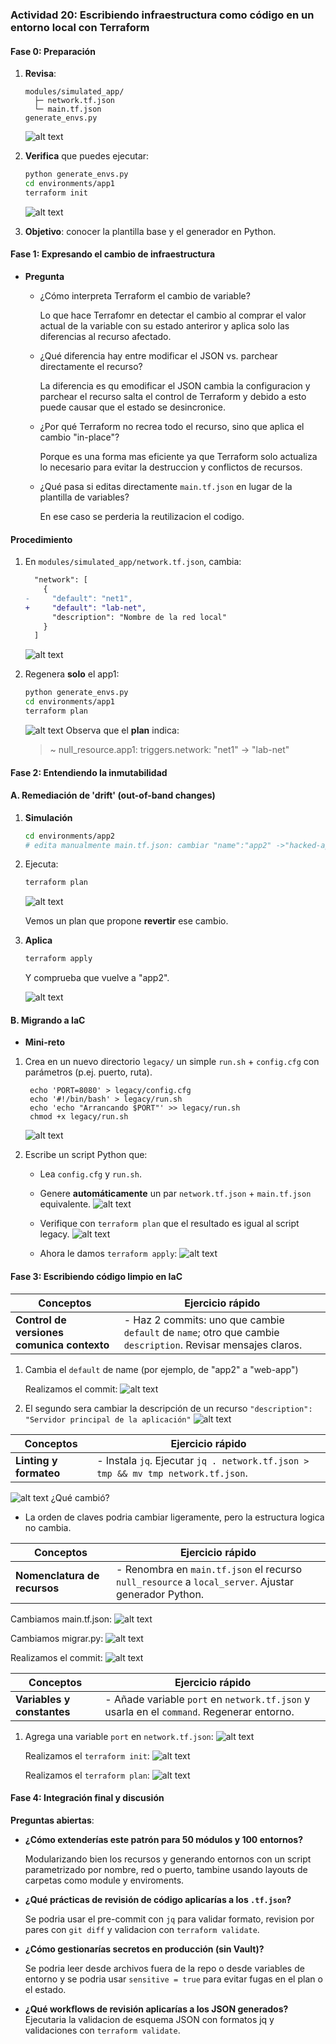### Actividad 20: Escribiendo infraestructura como código en un entorno local con Terraform

#### Fase 0: Preparación 

1. **Revisa**:

   ```
   modules/simulated_app/
     ├─ network.tf.json
     └─ main.tf.json
   generate_envs.py
   ```
    ![alt text](Img20/01.png)
2. **Verifica** que puedes ejecutar:

   ```bash
   python generate_envs.py
   cd environments/app1
   terraform init
   ```
    ![alt text](Img20/02.png)

3. **Objetivo**: conocer la plantilla base y el generador en Python.

####  Fase 1: Expresando el cambio de infraestructura

* **Pregunta**

  * ¿Cómo interpreta Terraform el cambio de variable?
    
    Lo que hace Terrafomr en detectar el cambio al comprar el valor actual de la variable con su estado anteriror y aplica solo las diferencias al recurso afectado.

  * ¿Qué diferencia hay entre modificar el JSON vs. parchear directamente el recurso?
  
    La diferencia es qu emodificar el JSON cambia la configuracion y parchear el recurso salta el control de Terraform y debido a esto puede causar que el estado se desincronice.

  * ¿Por qué Terraform no recrea todo el recurso, sino que aplica el cambio "in-place"?
    
    Porque es una forma mas eficiente ya que Terraform solo actualiza lo necesario para evitar la destruccion y conflictos de recursos. 

  * ¿Qué pasa si editas directamente `main.tf.json` en lugar de la plantilla de variables?
  
    En ese caso se perderia la reutilizacion el codigo.

#### Procedimiento

1. En `modules/simulated_app/network.tf.json`, cambia:

   ```diff
     "network": [
       {
   -     "default": "net1",
   +     "default": "lab-net",
         "description": "Nombre de la red local"
       }
     ]
   ```
     ![alt text](Img20/03.png)   

2. Regenera **solo** el app1:

   ```bash
   python generate_envs.py
   cd environments/app1
   terraform plan
   ```
    ![alt text](Img20/04.png)
   Observa que el **plan** indica:

   > \~ null\_resource.app1: triggers.network: "net1" -> "lab-net"

#### Fase 2: Entendiendo la inmutabilidad

#### A. Remediación de 'drift' (out-of-band changes)

1. **Simulación**

   ```bash
   cd environments/app2
   # edita manualmente main.tf.json: cambiar "name":"app2" ->"hacked-app"
   ```
2. Ejecuta:

   ```bash
   terraform plan
   ```
    ![alt text](Img20/05.png)
    
    Vemos un plan que propone **revertir** ese cambio.

3. **Aplica**

   ```bash
   terraform apply
   ```
    Y comprueba que vuelve a "app2".
   
    ![alt text](Img20/06.png)

#### B. Migrando a IaC

* **Mini-reto**
 1. Crea en un nuevo directorio `legacy/` un simple `run.sh` + `config.cfg` con parámetros (p.ej. puerto, ruta).

    ```
     echo 'PORT=8080' > legacy/config.cfg
     echo '#!/bin/bash' > legacy/run.sh
     echo 'echo "Arrancando $PORT"' >> legacy/run.sh
     chmod +x legacy/run.sh
     ```
     ![alt text](Img20/07.png)
  2. Escribe un script Python que:

     * Lea `config.cfg` y `run.sh`.
     * Genere **automáticamente** un par `network.tf.json` + `main.tf.json` equivalente.
      ![alt text](Img20/08.png)

     * Verifique con `terraform plan` que el resultado es igual al script legacy.
      ![alt text](Img20/09.png)

     * Ahora le damos `terraform apply`:
      ![alt text](Img20/10.png)
 

#### Fase 3: Escribiendo código limpio en IaC 

| Conceptos                       | Ejercicio rápido                                                                                               |
| ------------------------------------------ | -------------------------------------------------------------------------------------------------------------- |
| **Control de versiones comunica contexto** | - Haz 2 commits: uno que cambie `default` de `name`; otro que cambie `description`. Revisar mensajes claros. |

1. Cambia el `default` de name (por ejemplo, de "app2" a "web-app")

   Realizamos el commit:
   ![alt text](Img20/12.png)

2. El segundo sera cambiar la descripción de un recurso
   `"description": "Servidor principal de la aplicación"`
![alt text](Img20/13.png)

| Conceptos                       | Ejercicio rápido                                                                                               |
| ------------------------------------------ | -------------------------------------------------------------------------------------------------------------- |
| **Linting y formateo**                     | - Instala `jq`. Ejecutar `jq . network.tf.json > tmp && mv tmp network.tf.json`. 

![alt text](Img20/14.png)
¿Qué cambió?       
* La orden de claves podria cambiar ligeramente, pero la estructura logica no cambia.          


| Conceptos                       | Ejercicio rápido                                                                                               |
| ------------------------------------------ | -------------------------------------------------------------------------------------------------------------- |
| **Nomenclatura de recursos**               | - Renombra en `main.tf.json` el recurso `null_resource` a `local_server`. Ajustar generador Python.           |

Cambiamos main.tf.json:
   ![alt text](Img20/15.png)

Cambiamos migrar.py:
   ![alt text](Img20/16.png)

Realizamos el commit:
   ![alt text](Img20/17.png)




| Conceptos                       | Ejercicio rápido                                                                                               |
| ------------------------------------------ | -------------------------------------------------------------------------------------------------------------- |
| **Variables y constantes**                 | - Añade variable `port` en `network.tf.json` y usarla en el `command`. Regenerar entorno.                     |

1. Agrega una variable `port` en `network.tf.json`:
   ![alt text](Img20/18.png)

   Realizamos el `terraform init`:
   ![alt text](Img20/19.png)

   Realizamos el `terraform plan`:
   ![alt text](Img20/20.png)



#### Fase 4: Integración final y discusión

**Preguntas abiertas**:

   * **¿Cómo extenderías este patrón para 50 módulos y 100 entornos?**

      Modularizando bien los recursos y generando entornos con un script parametrizado por nombre, red o puerto, tambine usando layouts de carpetas como module y enviroments.

   * **¿Qué prácticas de revisión de código aplicarías a los `.tf.json`?**

      Se podria usar el pre-commit con `jq` para validar formato, revision por pares con `git diff` y validacion con `terraform validate`.

   * **¿Cómo gestionarías secretos en producción (sin Vault)?**
      
      Se podria leer desde archivos fuera de la repo o desde variables de entorno y se podria usar `sensitive = true` para evitar fugas en el plan o el estado.


   * **¿Qué workflows de revisión aplicarías a los JSON generados?**
Ejecutaria la validacion de esquema JSON con formatos jq y validaciones con `terraform validate`.



